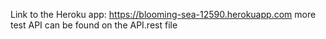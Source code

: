 Link to the Heroku app: https://blooming-sea-12590.herokuapp.com
more test API can be found on the API.rest file 
